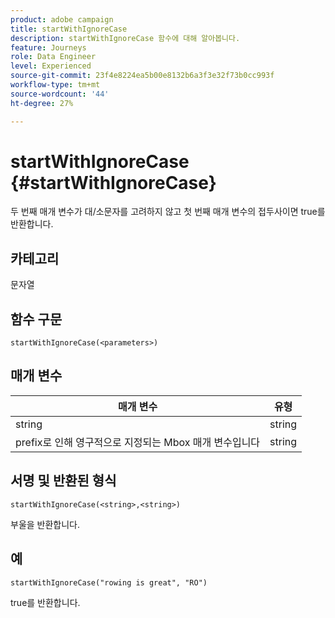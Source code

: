 ```yaml
---
product: adobe campaign
title: startWithIgnoreCase
description: startWithIgnoreCase 함수에 대해 알아봅니다.
feature: Journeys
role: Data Engineer
level: Experienced
source-git-commit: 23f4e8224ea5b00e8132b6a3f3e32f73b0cc993f
workflow-type: tm+mt
source-wordcount: '44'
ht-degree: 27%

---
```


# startWithIgnoreCase {#startWithIgnoreCase}

두 번째 매개 변수가 대/소문자를 고려하지 않고 첫 번째 매개 변수의 접두사이면 true를 반환합니다.

## 카테고리

문자열

## 함수 구문

`startWithIgnoreCase(<parameters>)`

## 매개 변수

| 매개 변수 | 유형 |
|-------------|--------|
| string | string |
| prefix로 인해 영구적으로 지정되는 Mbox 매개 변수입니다 | string |

## 서명 및 반환된 형식

`startWithIgnoreCase(<string>,<string>)`

부울을 반환합니다.

## 예

`startWithIgnoreCase("rowing is great", "RO")`

true를 반환합니다.
